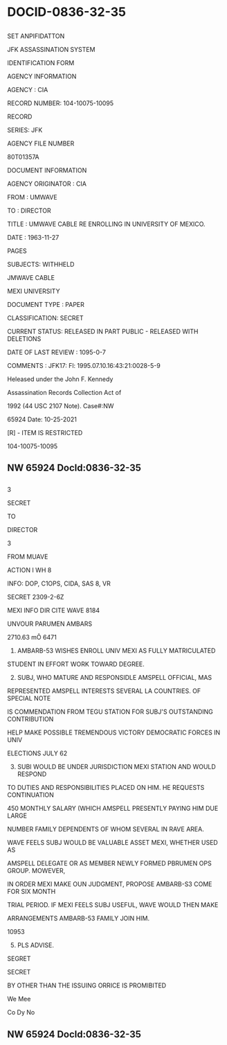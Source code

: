# DOCID-0836-32-35

##
SET ANPIFIDATTON

JFK ASSASSINATION SYSTEM

IDENTIFICATION FORM

AGENCY INFORMATION

AGENCY : CIA

RECORD NUMBER: 104-10075-10095

RECORD

SERIES: JFK

AGENCY FILE NUMBER

80T01357A

DOCUMENT INFORMATION

AGENCY ORIGINATOR : CIA

FROM : UMWAVE

TO : DIRECTOR

TITLE : UMWAVE CABLE RE ENROLLING IN UNIVERSITY OF MEXICO.

DATE : 1963-11-27

PAGES

SUBJECTS: WITHHELD

JMWAVE CABLE

MEXI UNIVERSITY

DOCUMENT TYPE : PAPER

CLASSIFICATION: SECRET

CURRENT STATUS: RELEASED IN PART PUBLIC - RELEASED WITH DELETIONS

DATE OF LAST REVIEW : 1095-0-7

COMMENTS : JFK17: Fl: 1995.07.10.16:43:21:0028-5-9

Heleased under the John F. Kennedy

Assassination Records Collection Act of

1992 (44 USC 2107 Note). Case#:NW

65924 Date: 10-25-2021

[R] - ITEM IS RESTRICTED

104-10075-10095

NW 65924 Docld:0836-32-35
---

##
3

SECRET

TO

DIRECTOR

3

FROM MUAVE

ACTION I WH 8

INFO: DOP, C1OPS, CIDA, SAS 8, VR

SECRET 2309-2-6Z

MEXI INFO DIR CITE WAVE 8184

UNVOUR PARUMEN AMBARS

2710.63 mÔ 6471

1. AMBARB-53 WISHES ENROLL UNIV MEXI AS FULLY MATRICULATED

STUDENT IN EFFORT WORK TOWARD DEGREE.

2. SUBJ, WHO MATURE AND RESPONSIDLE AMSPELL OFFICIAL, MAS

REPRESENTED AMSPELL INTERESTS SEVERAL LA COUNTRIES. OF SPECIAL NOTE

IS COMMENDATION FROM TEGU STATION FOR SUBJ'S OUTSTANDING CONTRIBUTION

HELP MAKE POSSIBLE TREMENDOUS VICTORY DEMOCRATIC FORCES IN UNIV

ELECTIONS JULY 62

3. SUBI WOULD BE UNDER JURISDICTION MEXI STATION AND WOULD RESPOND

TO DUTIES AND RESPONSIBILITIES PLACED ON HIM. HE REQUESTS CONTINUATION

450 MONTHLY SALARY (WHICH AMSPELL PRESENTLY PAYING HIM DUE LARGE

NUMBER FAMILY DEPENDENTS OF WHOM SEVERAL IN RAVE AREA.

WAVE FEELS SUBJ WOULD BE VALUABLE ASSET MEXI, WHETHER USED AS

AMSPELL DELEGATE OR AS MEMBER NEWLY FORMED PBRUMEN OPS GROUP. MOWEVER,

IN ORDER MEXI MAKE OUN JUDGMENT, PROPOSE AMBARB-S3 COME FOR SIX MONTH

TRIAL PERIOD. IF MEXI FEELS SUBJ USEFUL, WAVE WOULD THEN MAKE

ARRANGEMENTS AMBARB-53 FAMILY JOIN HIM.

10953

5. PLS ADVISE.

SEGRET

SECRET

BY OTHER THAN THE ISSUING ORRICE IS PROMIBITED

We Mee

Co Dy No

NW 65924 Docld:0836-32-35
---


